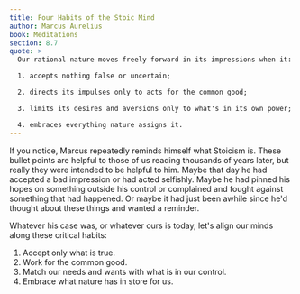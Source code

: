 ```yaml
---
title: Four Habits of the Stoic Mind
author: Marcus Aurelius
book: Meditations
section: 8.7
quote: >
  Our rational nature moves freely forward in its impressions when it:

  1. accepts nothing false or uncertain;

  2. directs its impulses only to acts for the common good;

  3. limits its desires and aversions only to what's in its own power;

  4. embraces everything nature assigns it.
---
```


If you notice, Marcus repeatedly reminds himself what Stoicism is. These bullet points are helpful to those of us reading thousands of years later, but really they were intended to be helpful to him. Maybe that day he had accepted a bad impression or had acted selfishly. Maybe he had pinned his hopes on something outside his control or complained and fought against something that had happened. Or maybe it had just been awhile since he'd thought about these things and wanted a reminder.

Whatever his case was, or whatever ours is today, let's align our minds along these critical habits:

1. Accept only what is true.
2. Work for the common good.
3. Match our needs and wants with what is in our control.
4. Embrace what nature has in store for us.
